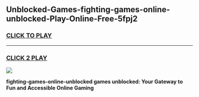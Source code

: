 
## Unblocked-Games-fighting-games-online-unblocked-Play-Online-Free-5fpj2
<h3>
<a href="https://premium76.site?title=fighting-games-online-unblocked&ref=26A">CLICK TO PLAY</a></h3>
<hr>

<h3>
<a href="https://premium76.site?title=fighting-games-online-unblocked&ref=26A">CLICK 2 PLAY</a>
  
</h3>

<a href="https://premium76.site?title=fighting-games-online-unblocked&ref=26A"><img src="https://clearcache.store/games.png"></a>


**fighting-games-online-unblocked games unblocked: Your Gateway to Fun and Accessible Online Gaming**
